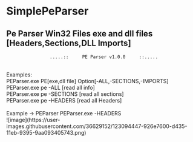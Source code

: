 # SimplePeParser
## Pe Parser Win32 Files exe and dll files [Headers,Sections,DLL Imports]
                    .....::     PE Parser v1.0.0     ::.....
<br>
Examples:
<br>
   PEParser.exe PE[exe,dll file] Option[-ALL,-SECTIONS,-IMPORTS]
<br>
   PEParser.exe pe -ALL [read all info]
<br>
   PEParser.exe pe -SECTIONS [read all sections]
<br>
   PEParser.exe pe -HEADERS [read all Headers]

<br>
<br>
Example -> PEParser PEParser.exe -HEADERS
<br>
![image](https://user-images.githubusercontent.com/36629152/123094447-926e7600-d435-11eb-9395-9aa093405743.png)


